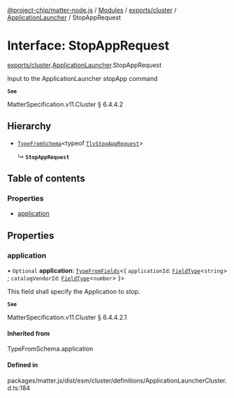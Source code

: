 [@project-chip/matter-node.js](../README.md) / [Modules](../modules.md) / [exports/cluster](../modules/exports_cluster.md) / [ApplicationLauncher](../modules/exports_cluster.ApplicationLauncher.md) / StopAppRequest

# Interface: StopAppRequest

[exports/cluster](../modules/exports_cluster.md).[ApplicationLauncher](../modules/exports_cluster.ApplicationLauncher.md).StopAppRequest

Input to the ApplicationLauncher stopApp command

**`See`**

MatterSpecification.v11.Cluster § 6.4.4.2

## Hierarchy

- [`TypeFromSchema`](../modules/exports_tlv.md#typefromschema)\<typeof [`TlvStopAppRequest`](../modules/exports_cluster.ApplicationLauncher.md#tlvstopapprequest)\>

  ↳ **`StopAppRequest`**

## Table of contents

### Properties

- [application](exports_cluster.ApplicationLauncher.StopAppRequest.md#application)

## Properties

### application

• `Optional` **application**: [`TypeFromFields`](../modules/exports_tlv.md#typefromfields)\<\{ `applicationId`: [`FieldType`](exports_tlv.FieldType.md)\<`string`\> ; `catalogVendorId`: [`FieldType`](exports_tlv.FieldType.md)\<`number`\>  }\>

This field shall specify the Application to stop.

**`See`**

MatterSpecification.v11.Cluster § 6.4.4.2.1

#### Inherited from

TypeFromSchema.application

#### Defined in

packages/matter.js/dist/esm/cluster/definitions/ApplicationLauncherCluster.d.ts:184
